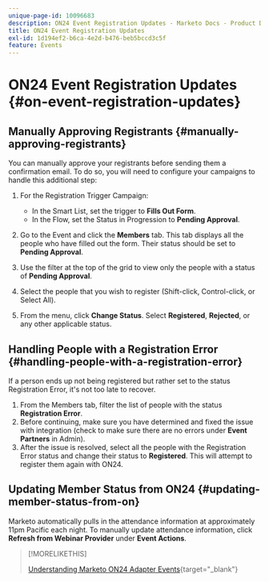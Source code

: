 ```yaml
---
unique-page-id: 10096683
description: ON24 Event Registration Updates - Marketo Docs - Product Documentation
title: ON24 Event Registration Updates
exl-id: 1d194ef2-b6ca-4e2d-b476-beb5bccd3c5f
feature: Events
---
```

# ON24 Event Registration Updates {#on-event-registration-updates}

## Manually Approving Registrants {#manually-approving-registrants}

You can manually approve your registrants before sending them a confirmation email. To do so, you will need to configure your campaigns to handle this additional step:

1. For the Registration Trigger Campaign:

    * In the Smart List, set the trigger to **Fills Out Form**.
    * In the Flow, set the Status in Progression to **Pending Approval**.

1. Go to the Event and click the **Members** tab. This tab displays all the people who have filled out the form. Their status should be set to **Pending Approval**.
1. Use the filter at the top of the grid to view only the people with a status of **Pending Approval**.
1. Select the people that you wish to register (Shift-click, Control-click, or Select All).
1. From the menu, click **Change Status**. Select **Registered**, **Rejected**, or any other applicable status.

## Handling People with a Registration Error {#handling-people-with-a-registration-error}

If a person ends up not being registered but rather set to the status Registration Error, it's not too late to recover.

1. From the Members tab, filter the list of people with the status **Registration Error**.
1. Before continuing, make sure you have determined and fixed the issue with integration (check to make sure there are no errors under **Event Partners** in Admin).
1. After the issue is resolved, select all the people with the Registration Error status and change their status to **Registered**. This will attempt to register them again with ON24.

## Updating Member Status from ON24 {#updating-member-status-from-on}

Marketo automatically pulls in the attendance information at approximately 11pm Pacific each night. To manually update attendance information, click **Refresh from Webinar Provider** under **Event Actions**.

>[!MORELIKETHIS]
>
>[Understanding Marketo ON24 Adapter Events](/help/marketo/product-docs/demand-generation/events/create-an-event/create-an-event-with-the-marketo-on24-adapter/understanding-marketo-on24-adapter-events.md){target="_blank"}
